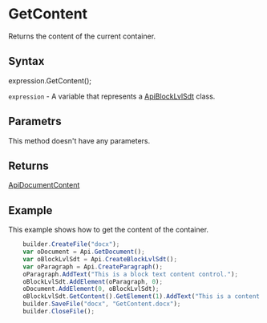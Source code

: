 # GetContent

Returns the content of the current container.

## Syntax

expression.GetContent();

`expression` - A variable that represents a [ApiBlockLvlSdt](../ApiBlockLvlSdt.md) class.

## Parametrs

This method doesn't have any parameters.

## Returns

[ApiDocumentContent](../../ApiDocumentContent/ApiDocumentContent.md)

## Example

This example shows how to get the content of the container.

```javascript
	builder.CreateFile("docx");
	var oDocument = Api.GetDocument();
	var oBlockLvlSdt = Api.CreateBlockLvlSdt();
	var oParagraph = Api.CreateParagraph();
	oParagraph.AddText("This is a block text content control.");
	oBlockLvlSdt.AddElement(oParagraph, 0);
	oDocument.AddElement(0, oBlockLvlSdt);
	oBlockLvlSdt.GetContent().GetElement(1).AddText("This is a content of the container.");
	builder.SaveFile("docx", "GetContent.docx");
	builder.CloseFile();
```